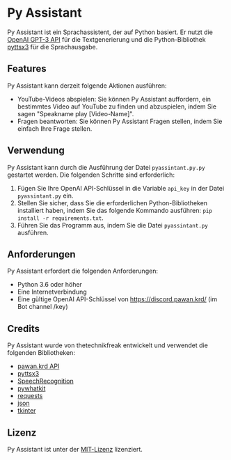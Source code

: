 # Py Assistant

Py Assistant ist ein Sprachassistent, der auf Python basiert. Er nutzt die [OpenAI GPT-3 API](https://openai.com/) für die Textgenerierung und die Python-Bibliothek [pyttsx3](https://pypi.org/project/pyttsx3/) für die Sprachausgabe.

## Features

Py Assistant kann derzeit folgende Aktionen ausführen:

- YouTube-Videos abspielen: Sie können Py Assistant auffordern, ein bestimmtes Video auf YouTube zu finden und abzuspielen, indem Sie sagen "Speakname play [Video-Name]".
- Fragen beantworten: Sie können Py Assistant Fragen stellen, indem Sie einfach Ihre Frage stellen.

## Verwendung

Py Assistant kann durch die Ausführung der Datei `pyassintant.py.py` gestartet werden. Die folgenden Schritte sind erforderlich:

1. Fügen Sie Ihre OpenAI API-Schlüssel in die Variable `api_key` in der Datei `pyassintant.py` ein.
2. Stellen Sie sicher, dass Sie die erforderlichen Python-Bibliotheken installiert haben, indem Sie das folgende Kommando ausführen: `pip install -r requirements.txt`.
3. Führen Sie das Programm aus, indem Sie die Datei `pyassintant.py` ausführen.

## Anforderungen

Py Assistant erfordert die folgenden Anforderungen:

- Python 3.6 oder höher
- Eine Internetverbindung
- Eine gültige OpenAI API-Schlüssel von https://discord.pawan.krd/ (im Bot channel /key)

## Credits

Py Assistant wurde von thetechnikfreak entwickelt und verwendet die folgenden Bibliotheken:

- [pawan.krd API](https://pawan.krd/)
- [pyttsx3](https://pypi.org/project/pyttsx3/)
- [SpeechRecognition](https://pypi.org/project/SpeechRecognition/)
- [pywhatkit](https://pypi.org/project/pywhatkit/)
- [requests](https://pypi.org/project/requests/)
- [json](https://docs.python.org/3/library/json.html)
- [tkinter](https://docs.python.org/3/library/tk.html)

## Lizenz

Py Assistant ist unter der [MIT-Lizenz](https://opensource.org/licenses/MIT) lizenziert.
